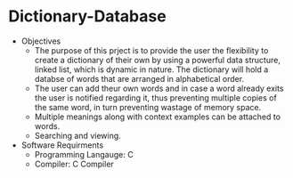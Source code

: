 # Dictionary-Database
* Objectives 
  * The purpose of this prject is to provide the user the flexibility to create a dictionary of their own by using a powerful data structure, linked list, which is dynamic in nature. The dictionary will hold a databse of words that are arranged in alphabetical order. 
  * The user can add theur own words and in case a word already exits the user is notified regarding it, thus preventing multiple copies of the same word, in turn preventing wastage of memory space.
  * Multiple meanings along with context examples can be attached to words.
  * Searching and viewing.
* Software Requirments
  * Programming Langauge: C
  * Compiler: C Compiler 

